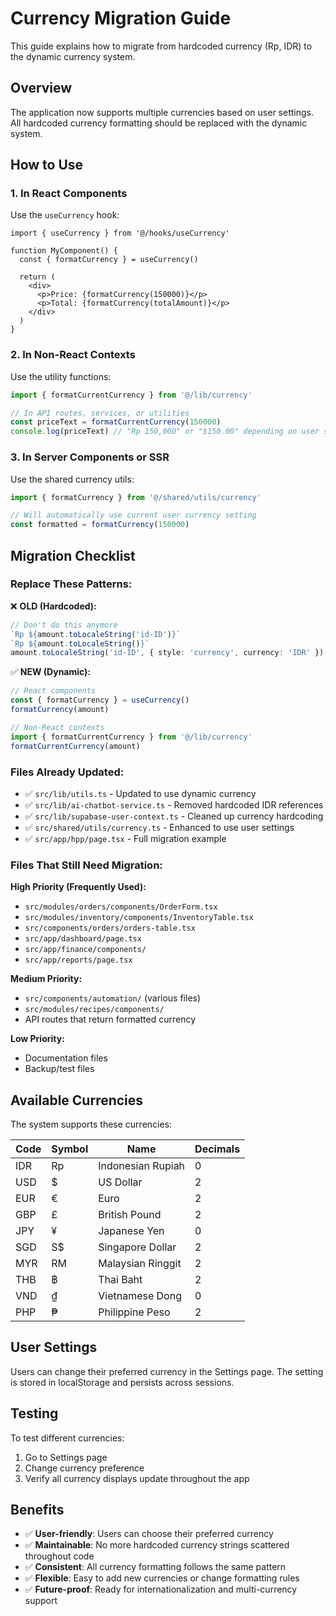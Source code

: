 # Currency Migration Guide

This guide explains how to migrate from hardcoded currency (Rp, IDR) to the dynamic currency system.

## Overview

The application now supports multiple currencies based on user settings. All hardcoded currency formatting should be replaced with the dynamic system.

## How to Use

### 1. In React Components

Use the `useCurrency` hook:

```tsx
import { useCurrency } from '@/hooks/useCurrency'

function MyComponent() {
  const { formatCurrency } = useCurrency()
  
  return (
    <div>
      <p>Price: {formatCurrency(150000)}</p>
      <p>Total: {formatCurrency(totalAmount)}</p>
    </div>
  )
}
```

### 2. In Non-React Contexts

Use the utility functions:

```typescript
import { formatCurrentCurrency } from '@/lib/currency'

// In API routes, services, or utilities
const priceText = formatCurrentCurrency(150000)
console.log(priceText) // "Rp 150,000" or "$150.00" depending on user settings
```

### 3. In Server Components or SSR

Use the shared currency utils:

```typescript
import { formatCurrency } from '@/shared/utils/currency'

// Will automatically use current user currency setting
const formatted = formatCurrency(150000)
```

## Migration Checklist

### Replace These Patterns:

❌ **OLD (Hardcoded):**
```typescript
// Don't do this anymore
`Rp ${amount.toLocaleString('id-ID')}`
`Rp ${amount.toLocaleString()}`
amount.toLocaleString('id-ID', { style: 'currency', currency: 'IDR' })
```

✅ **NEW (Dynamic):**
```typescript
// React components
const { formatCurrency } = useCurrency()
formatCurrency(amount)

// Non-React contexts  
import { formatCurrentCurrency } from '@/lib/currency'
formatCurrentCurrency(amount)
```

### Files Already Updated:
- ✅ `src/lib/utils.ts` - Updated to use dynamic currency
- ✅ `src/lib/ai-chatbot-service.ts` - Removed hardcoded IDR references
- ✅ `src/lib/supabase-user-context.ts` - Cleaned up currency hardcoding
- ✅ `src/shared/utils/currency.ts` - Enhanced to use user settings
- ✅ `src/app/hpp/page.tsx` - Full migration example

### Files That Still Need Migration:

**High Priority (Frequently Used):**
- `src/modules/orders/components/OrderForm.tsx`
- `src/modules/inventory/components/InventoryTable.tsx`
- `src/components/orders/orders-table.tsx`
- `src/app/dashboard/page.tsx`
- `src/app/finance/components/`
- `src/app/reports/page.tsx`

**Medium Priority:**
- `src/components/automation/` (various files)
- `src/modules/recipes/components/`
- API routes that return formatted currency

**Low Priority:**
- Documentation files
- Backup/test files

## Available Currencies

The system supports these currencies:

| Code | Symbol | Name | Decimals |
|------|--------|------|----------|
| IDR | Rp | Indonesian Rupiah | 0 |
| USD | $ | US Dollar | 2 |
| EUR | € | Euro | 2 |
| GBP | £ | British Pound | 2 |
| JPY | ¥ | Japanese Yen | 0 |
| SGD | S$ | Singapore Dollar | 2 |
| MYR | RM | Malaysian Ringgit | 2 |
| THB | ฿ | Thai Baht | 2 |
| VND | ₫ | Vietnamese Dong | 0 |
| PHP | ₱ | Philippine Peso | 2 |

## User Settings

Users can change their preferred currency in the Settings page. The setting is stored in localStorage and persists across sessions.

## Testing

To test different currencies:

1. Go to Settings page
2. Change currency preference
3. Verify all currency displays update throughout the app

## Benefits

- ✅ **User-friendly**: Users can choose their preferred currency
- ✅ **Maintainable**: No more hardcoded currency strings scattered throughout code
- ✅ **Consistent**: All currency formatting follows the same pattern
- ✅ **Flexible**: Easy to add new currencies or change formatting rules
- ✅ **Future-proof**: Ready for internationalization and multi-currency support